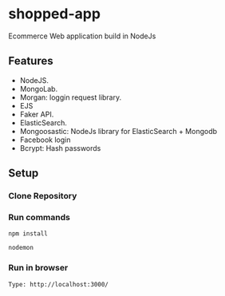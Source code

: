 # shopped-app
Ecommerce Web application build in NodeJs 

## Features

- NodeJS.
- MongoLab.
- Morgan: loggin request library.
- EJS
- Faker API.
- ElasticSearch.
- Mongoosastic: NodeJs library for ElasticSearch + Mongodb
- Facebook login
- Bcrypt: Hash passwords

## Setup
### Clone Repository
### Run commands
```
npm install
```
```
nodemon
```
### Run in browser
```
Type: http://localhost:3000/
```
